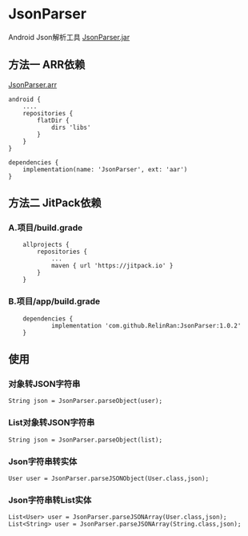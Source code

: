 # JsonParser
Android Json解析工具
[JsonParser.jar](https://github.com/RelinRan/AndroidKit/blob/master/JsonParser.jar)
## 方法一  ARR依赖
[JsonParser.arr](https://github.com/RelinRan/AndroidKit/blob/master/JsonParser.aar)
```
android {
    ....
    repositories {
        flatDir {
            dirs 'libs'
        }
    }
}

dependencies {
    implementation(name: 'JsonParser', ext: 'aar')
}

```

## 方法二   JitPack依赖
### A.项目/build.grade
```
	allprojects {
		repositories {
			...
			maven { url 'https://jitpack.io' }
		}
	}
```
### B.项目/app/build.grade
```
	dependencies {
	        implementation 'com.github.RelinRan:JsonParser:1.0.2'
	}
```
## 使用
### 对象转JSON字符串
```
String json = JsonParser.parseObject(user);
```
### List对象转JSON字符串
```
String json = JsonParser.parseObject(list);
```
### Json字符串转实体
```
User user = JsonParser.parseJSONObject(User.class,json);
```
### Json字符串转List实体
```
List<User> user = JsonParser.parseJSONArray(User.class,json);
List<String> user = JsonParser.parseJSONArray(String.class,json);
```